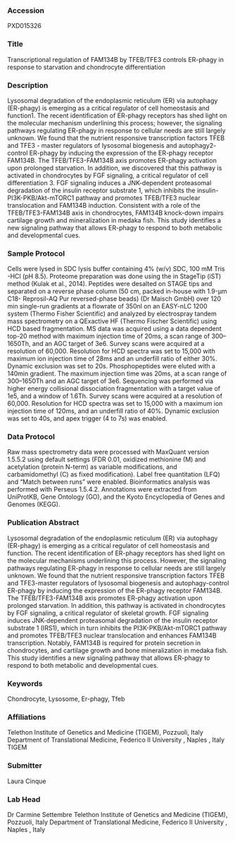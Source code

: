 ### Accession
PXD015326

### Title
Transcriptional regulation of FAM134B by TFEB/TFE3 controls ER-phagy in response to starvation and chondrocyte differentiation

### Description
Lysosomal degradation of the endoplasmic reticulum (ER) via autophagy (ER-phagy) is emerging as a critical regulator of cell homeostasis and function1. The recent identification of ER-phagy receptors has shed light on the molecular mechanism underlining this process; however, the signaling pathways regulating ER-phagy in response to cellular needs are still largely unknown. We found that the nutrient responsive  transcription factors TFEB and TFE3 - master regulators of lysosomal biogenesis and autophagy2- control ER-phagy by inducing the expression of the ER-phagy receptor FAM134B. The TFEB/TFE3-FAM134B axis promotes ER-phagy activation upon prolonged starvation. In addition, we discovered that this pathway is activated in chondrocytes by FGF signaling, a critical regulator of cell differentiation 3. FGF signaling induces a JNK-dependent proteasomal degradation of the insulin receptor substrate 1, which  inhibits the insulin-PI3K-PKB/Akt-mTORC1 pathway and promotes TFEB/TFE3 nuclear translocation and FAM134B induction. Consistent with a role of the TFEB/TFE3-FAM134B axis in chondrocytes, FAM134B knock-down impairs cartilage growth and mineralization in medaka fish. This study identifies a new signaling pathway that allows ER-phagy to respond to both metabolic and developmental cues.

### Sample Protocol
Cells were lysed in SDC lysis buffer containing 4% (w/v) SDC, 100 mM Tris -HCl (pH 8.5). Proteome preparation was done using the in StageTip (iST) method (Kulak et al., 2014). Peptides were desalted on STAGE tips and separated on a reverse phase column (50 cm, packed in-house with 1.9-μm C18- Reprosil-AQ Pur reversed-phase beads) (Dr Maisch GmbH) over 120 min single-run gradients at a flowrate of 350nl on an EASY-nLC 1200 system (Thermo Fisher Scientific) and analyzed by electrospray tandem mass spectrometry on a QExactive HF (Thermo Fischer Scientific) using HCD based fragmentation. MS data was acquired using a data dependent top-20 method with maximum injection time of 20ms, a scan range of 300–1650Th, and an AGC target of 3e6. Survey scans were acquired at a resolution of 60,000. Resolution for HCD spectra was set to 15,000 with maximum ion injection time of 28ms and an underfill ratio of either 30%. Dynamic exclusion was set to 20s. Phosphopeptides were eluted with a 140min gradient. The maximum injection time was 20ms, at a scan range of 300–1650Th and an AGC target of 3e6. Sequencing was performed via higher energy collisional dissociation fragmentation with a target value of 1e5, and a window of 1.6Th. Survey scans were acquired at a resolution of 60,000. Resolution for HCD spectra was set to 15,000 with a maximum ion injection time of 120ms, and an underfill ratio of 40%. Dynamic exclusion was set to 40s, and apex trigger (4 to 7s) was enabled.

### Data Protocol
Raw mass spectrometry data were processed with MaxQuant version 1.5.5.2 using default settings (FDR 0.01, oxidized methionine (M) and acetylation (protein N-term) as variable modifications, and carbamidomethyl (C) as fixed modification). Label free quantitation (LFQ) and “Match between runs” were enabled. Bioinformatics analysis was performed with Perseus 1.5.4.2. Annotations were extracted from UniProtKB, Gene Ontology (GO), and the Kyoto Encyclopedia of Genes and Genomes (KEGG).

### Publication Abstract
Lysosomal degradation of the endoplasmic reticulum (ER) via autophagy (ER-phagy) is emerging as a critical regulator of cell homeostasis and function. The recent identification of ER-phagy receptors has shed light on the molecular mechanisms underlining this process. However, the signaling pathways regulating ER-phagy in response to cellular needs are still largely unknown. We found that the nutrient responsive transcription factors TFEB and TFE3-master regulators of lysosomal biogenesis and autophagy-control ER-phagy by inducing the expression of the ER-phagy receptor FAM134B. The TFEB/TFE3-FAM134B axis promotes ER-phagy activation upon prolonged starvation. In addition, this pathway is activated in chondrocytes by FGF signaling, a critical regulator of skeletal growth. FGF signaling induces JNK-dependent proteasomal degradation of the insulin receptor substrate 1 (IRS1), which in turn inhibits the PI3K-PKB/Akt-mTORC1 pathway and promotes TFEB/TFE3 nuclear translocation and enhances FAM134B transcription. Notably, FAM134B is required for protein secretion in chondrocytes, and cartilage growth and bone mineralization in medaka fish. This study identifies a new signaling pathway that allows ER-phagy to respond to both metabolic and developmental cues.

### Keywords
Chondrocyte, Lysosome, Er-phagy, Tfeb

### Affiliations
Telethon Institute of Genetics and Medicine (TIGEM), Pozzuoli, Italy Department of Translational Medicine, Federico II University , Naples , Italy
TIGEM

### Submitter
Laura Cinque

### Lab Head
Dr Carmine Settembre
Telethon Institute of Genetics and Medicine (TIGEM), Pozzuoli, Italy Department of Translational Medicine, Federico II University , Naples , Italy


